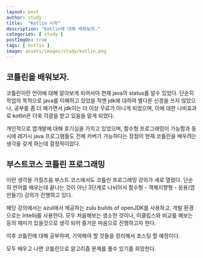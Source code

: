 ```yaml
---
layout: post
author: study
title:  "Kotlin 시작"
description: "Kotlin에 대해 배워보자."
categories: [ study ]
postImgOn: true
tags: [ kotlin ]
image: assets/images/study/kotlin.png
---
```



## 코틀린을 배워보자.

 코틀린이란 언어에 대해 알아보게 되어서야 현재 java의 status를 알수 있었다. 단순히 학업의 목적으로 java를 이해하고 있었을 적엔 jdk에 대하여 별다른 신경을 쓰지 않았으나, 공부를 좀 더 해가면서 jdk이는 더 이상 무료가 아니게 되었으며, 이에 대한 나비효과로 kotlin은 더욱 각광을 받고 있음을 알게 되었다. 
 
 개인적으로 앱개발에 대해 호기심을 가지고 있었으며, 함수형 프로그래밍이 가능함과 동시에 레거시 java 프로그램들도 전체 커버가 가능하다는 장점이 현재 코틀린을 배우려는 생각을 갖게 하는데 결정적이었다.

## 부스트코스 코틀린 프로그래밍

 이런 생각을 가질즈음 부스트 코스에서도 코틀린 프로그래밍 강의가 새로 열렸다. 단순히 언어를 배우는데 끝나는 것이 아닌 3단계로 나뉘어서 함수형 - 객체지향형 - 응용(앱 만들기) 강의가 진행하고 있다.

 해당 강의에서는 azul에서 제공하는 zulu builds of openJDK를 사용하고, 개발 환경으로는 Intellij를 사용한다. 모두 처음해보는 생소한 것이나, 이클립스와 비교를 해보는 등의 재미가 있을것으로 생각 되어 즐거운 마음으로 진행하고자 한다.

 이후 코틀린에 대해 공부하며, 기억해야 할 것들을 정리해서 포스팅 할 예정이다.

 모두 배우고 나면 코틀린으로 알고리즘 문제를 풀수 있기를 희망한다.

 